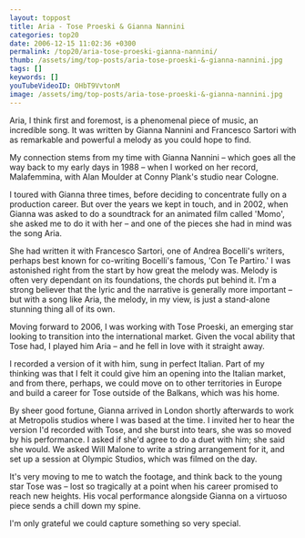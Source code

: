 ```yaml
---
layout: toppost
title: Aria - Tose Proeski & Gianna Nannini
categories: top20
date: 2006-12-15 11:02:36 +0300
permalink: /top20/aria-tose-proeski-gianna-nannini/
thumb: /assets/img/top-posts/aria-tose-proeski-&-gianna-nannini.jpg
tags: []
keywords: []
youTubeVideoID: OHbT9VvtonM
image: /assets/img/top-posts/aria-tose-proeski-&-gianna-nannini.jpg
---
```


Aria, I think first and foremost, is a phenomenal piece of music, an incredible song. It was written by Gianna Nannini and Francesco Sartori with as remarkable and powerful a melody as you could hope to find.

My connection stems from my time with Gianna Nannini – which goes all the way back to my early days in 1988 – when I worked on her record, Malafemmina, with Alan Moulder at Conny Plank's studio near Cologne. 

I toured with Gianna three times, before deciding to concentrate fully on a production career. But over the years we kept in touch, and in 2002, when Gianna was asked to do a soundtrack for an animated film called 'Momo', she asked me to do it with her – and one of the pieces she had in mind was the song Aria.

She had written it with Francesco Sartori, one of Andrea Bocelli's writers, perhaps best known for co-writing Bocelli's famous, 'Con Te Partiro.' I was astonished right from the start by how great the melody was. Melody is often very dependant on its foundations, the chords put behind it. I'm a strong believer that the lyric and the narrative is generally more important – but with a song like Aria, the melody, in my view, is just a stand-alone stunning thing all of its own.

Moving forward to 2006, I was working with Tose Proeski, an emerging star looking to transition into the international market. Given the vocal ability that Tose had, I played him Aria – and he fell in love with it straight away.

I recorded a version of it with him, sung in perfect Italian. Part of my thinking was that I felt it could give him an opening into the Italian market, and from there, perhaps, we could move on to other territories in Europe and build a career for Tose outside of the Balkans, which was his home.

By sheer good fortune, Gianna arrived in London shortly afterwards to work at Metropolis studios where I was based at the time. I invited her to hear the version I'd recorded with Tose, and she burst into tears, she was so moved by his performance. I asked if she'd agree to do a duet with him; she said she would. We asked Will Malone to write a string arrangement for it, and set up a session at Olympic Studios, which was filmed on the day.

It's very moving to me to watch the footage, and think back to the young star Tose was – lost so tragically at a point when his career promised to reach new heights. His vocal performance alongside Gianna on a virtuoso piece sends a chill down my spine. 

I'm only grateful we could capture something so very special.